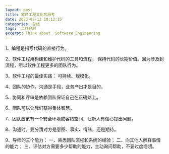 ```yaml
---
layout: post
title: 软件工程文化的思考
date: 2023-02-12 10:12:15
categories: 总结   
tags:  工作经验 
excerpt: Think about  Software Engineering 
---
```


1、编程是指写代码的直接行为。

2、软件工程用构建和维护代码的工具和流程， 保持代码的长期价值。因为涉及到流程，所以软件工程更多的团队行为。

3、软件工程的最佳实践： 可持续、规模化。

4、团队的协作，沟通是手段，业务产出才是目的。

5、协同和评审是依赖团队保证自己在正确路上。

6、团队可以让我们获得集体智慧。

7、团队应该有一个安全环境或容错空间，让新人有信心提出问题。

8、沟通时，要分清对方是意图、事实、情绪，还是期待。

9、导师的三个能力： 一、熟悉团队流程和系统的经验； 二、向其他人解释事情的能力； 三、评估对方需要多少帮助的能力，主动询问帮助，不要过度唠叨。